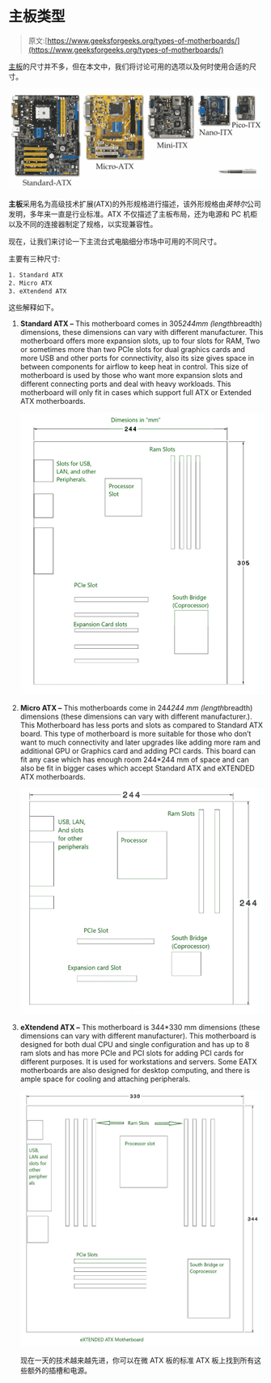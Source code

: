 # 主板类型

> 原文:[https://www.geeksforgeeks.org/types-of-motherboards/](https://www.geeksforgeeks.org/types-of-motherboards/)

[主板](https://www.geeksforgeeks.org/what-is-a-motherboard/)的尺寸并不多，但在本文中，我们将讨论可用的选项以及何时使用合适的尺寸。

![](img/31c7a9df0191ca08a3b5acb93031d14f.png)

**主板**采用名为高级技术扩展(ATX)的外形规格进行描述，该外形规格由*英特尔*公司发明，多年来一直是行业标准。ATX 不仅描述了主板布局，还为电源和 PC 机柜以及不同的连接器制定了规格，以实现兼容性。

现在，让我们来讨论一下主流台式电脑细分市场中可用的不同尺寸。

主要有三种尺寸:

```
1. Standard ATX
2. Micro ATX
3. eXtendend ATX 
```

这些解释如下。

1.  **Standard ATX –**
    This motherboard comes in 305*244mm (length*breadth) dimensions, these dimensions can vary with different manufacturer. This motherboard offers more expansion slots, up to four slots for RAM, Two or sometimes more than two PCIe slots for dual graphics cards and more USB and other ports for connectivity, also its size gives space in between components for airflow to keep heat in control. This size of motherboard is used by those who want more expansion slots and different connecting ports and deal with heavy workloads. This motherboard will only fit in cases which support full ATX or Extended ATX motherboards.

    ![](img/41558c8a85537a02431d8fe31022c55b.png)

2.  **Micro ATX –**
    This motherboards come in 244*244 mm (length*breadth) dimensions (these dimensions can vary with different manufacturer.). This Motherboard has less ports and slots as compared to Standard ATX board. This type of motherboard is more suitable for those who don’t want to much connectivity and later upgrades like adding more ram and additional GPU or Graphics card and adding PCI cards. This board can fit any case which has enough room 244*244 mm of space and can also be fit in bigger cases which accept Standard ATX and eXTENDED ATX motherboards.

    ![](img/7e982fc006d08161878d4daacf32a103.png)

3.  **eXtendend ATX –**
    This motherboard is 344*330 mm dimensions (these dimensions can vary with different manufacturer). This motherboard is designed for both dual CPU and single configuration and has up to 8 ram slots and has more PCIe and PCI slots for adding PCI cards for different purposes. It is used for workstations and servers. Some EATX motherboards are also designed for desktop computing, and there is ample space for cooling and attaching peripherals.

    ![](img/b924cd6ea9c21093879a4737a2937329.png)

    现在一天的技术越来越先进，你可以在微 ATX 板的标准 ATX 板上找到所有这些额外的插槽和电源。